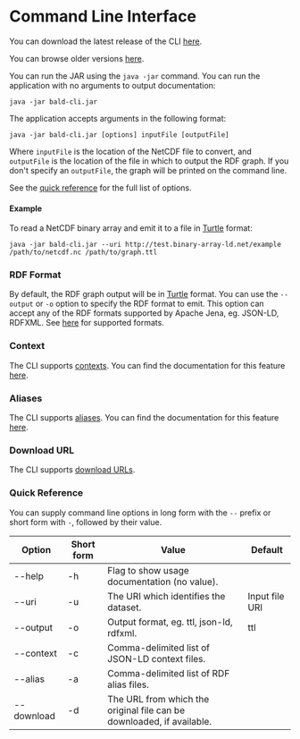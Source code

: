 # Command Line Interface

You can download the latest release of the CLI [here](https://github.com/binary-array-ld/net.binary_array_ld.bald/releases/latest/download/bald-cli.jar).

You can browse older versions [here](https://github.com/binary-array-ld/net.binary_array_ld.bald/releases).

You can run the JAR using the `java -jar` command.
You can run the application with no arguments to output documentation:
```
java -jar bald-cli.jar
```

The application accepts arguments in the following format:
 ```
java -jar bald-cli.jar [options] inputFile [outputFile]
```

Where `inputFile` is the location of the NetCDF file to convert,
and `outputFile` is the location of the file in which to output the RDF graph.
If you don't specify an `outputFile`, the graph will be printed on the command line.

See the [quick reference](#quick-reference) for the full list of options.

#### Example

To read a NetCDF binary array and emit it to a file in [Turtle](https://www.w3.org/TR/turtle/) format:

```
java -jar bald-cli.jar --uri http://test.binary-array-ld.net/example /path/to/netcdf.nc /path/to/graph.ttl
```

### RDF Format

By default, the RDF graph output will be in [Turtle](https://www.w3.org/TR/turtle/) format.
You can use the `--output` or `-o` option to specify the RDF format to emit.
This option can accept any of the RDF formats supported by Apache Jena, eg. JSON-LD, RDFXML.
See [here](https://jena.apache.org/documentation/io/rdf-output.html#jena_model_write_formats) for supported formats.

### Context

The CLI supports [contexts](context.md).
You can find the documentation for this feature [here](context.md#cli).

### Aliases

The CLI supports [aliases](alias.md).
You can find the documentation for this feature [here](alias.md#cli).

### Download URL

The CLI supports [download URLs](download.md).

### Quick Reference

You can supply command line options in long form with the `--` prefix or short form with `-`,
followed by their value.

| Option | Short form | Value | Default |
|--------|------------|-------|---------|
| --help | -h | Flag to show usage documentation (no value). ||
| --uri | -u | The URI which identifies the dataset. | Input file URI |
| --output | -o | Output format, eg. ttl, json-ld, rdfxml. | ttl |
| --context | -c | Comma-delimited list of JSON-LD context files. ||
| --alias | -a | Comma-delimited list of RDF alias files. ||
| --download | -d | The URL from which the original file can be downloaded, if available. ||